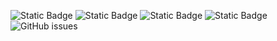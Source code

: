 ![Static Badge](https://img.shields.io/badge/blacklists-60-000000) ![Static Badge](https://img.shields.io/badge/blacklisted-2714712-cc0000) ![Static Badge](https://img.shields.io/badge/whitelisted-2242-00CC00) ![Static Badge](https://img.shields.io/badge/streaming_blacklist-28106-000000) ![GitHub issues](https://img.shields.io/github/issues/fabriziosalmi/blacklists)
